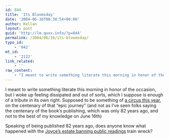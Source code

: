 ```yaml
---
id: 844
title: 'Its Bloomsday'
date: '2004-06-16T08:38:54+00:00'
author: Kellan
layout: post
guid: 'http://lm.quxx.info/?p=844'
permalink: /2004/06/16/its-bloomsday/
typo_id:
    - '842'
mt_id:
    - '2122'
link_related:
    - ''
raw_content:
    - "I meant to write something literate this morning in honor of the occasion, but I woke up feeling dissipated and out of sorts, which I suppose is enough of a tribute in its own right.  Supposed to be something of <a href=\\\"http://www.rejoycedublin2004.com/\\\">a circus this year</a>, on the centenary of that \\\"epic journey\\\" (and not as I\\'ve seen folks saying the centenary of the book\\'s publishing, which was only 82 years ago, and not to the best of my knowledge on June 16th)\n\nSpeaking of being published 82 years ago, does anyone know what happened with the <a href=\\\"http://funferal.org/mt-archive/000514.html\\\">Joyce\\'s estate banning public readings</a> train wreck?"
---
```


I meant to write something literate this morning in honor of the occasion, but I woke up feeling dissipated and out of sorts, which I suppose is enough of a tribute in its own right. Supposed to be something of [a circus this year](http://www.rejoycedublin2004.com/), on the centenary of that “epic journey” (and not as I’ve seen folks saying the centenary of the book’s publishing, which was only 82 years ago, and not to the best of my knowledge on June 16th)

Speaking of being published 82 years ago, does anyone know what happened with the [Joyce’s estate banning public readings](http://funferal.org/mt-archive/000514.html) train wreck?